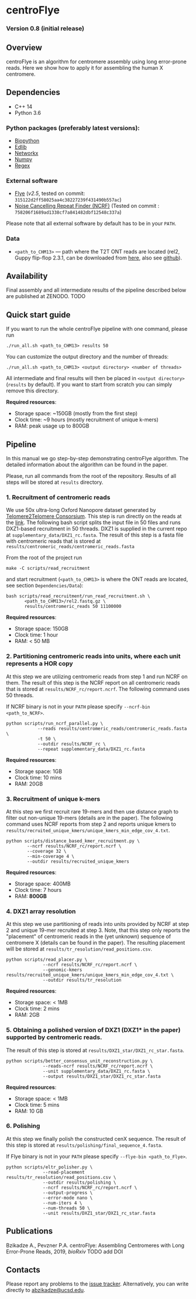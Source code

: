 # centroFlye

### Version 0.8 (initial release)
## Overview
centroFlye is an algorithm for centromere assembly using long error-prone reads.
Here we show how to apply it for assembling the human X centromere.



## Dependencies

+ C++ 14
+ Python 3.6

### Python packages (preferably latest versions):
+ [Biopython](https://pypi.org/project/biopython/)
+ [Edlib](https://pypi.org/project/edlib/)
+ [Networkx](https://pypi.org/project/networkx/)
+ [Numpy](https://pypi.org/project/numpy/)
+ [Regex](https://pypi.org/project/regex/)

### External software
+ [Flye](https://github.com/fenderglass/Flye) (*v2.5*, tested on commit: `315122d2ff58025aa4c38227239f431490b557ac`)
+ [Noise Cancelling Repeat Finder (NCRF)](https://github.com/makovalab-psu/NoiseCancellingRepeatFinder) (Tested on commit : `758206f1689ad1338cf7a841482dbf12548c337a`)

Please note that all external software by default has to be in your `PATH`.

### Data
+ `<path_to_CHM13>` — path where the T2T ONT reads are located (rel2, Guppy flip-flop 2.3.1, can be downloaded from [here](https://s3.amazonaws.com/nanopore-human-wgs/chm13/nanopore/rel2/rel2.fastq.gz), also see [github](https://github.com/nanopore-wgs-consortium/CHM13)).

## Availability
Final assembly and all intermediate results of the pipeline described below are published at ZENODO. TODO

## Quick start guide

If you want to run the whole centroFlye pipeline with one command, please run
```
./run_all.sh <path_to_CHM13> results 50
```
You can customize the output directory and the number of threads:
```
./run_all.sh <path_to_CHM13> <output directory> <number of threads>
```
All intermediate and final results will then be placed in `<output directory>` (`results` by default).
If you want to start from scratch you can simply remove this directory.

**Required resources**:
+ Storage space: ~150GB (mostly from the first step)
+ Clock time: ~9 hours (mostly recruitment of unique k-mers)
+ RAM: peak usage up to 800GB



## Pipeline
In this manual we go step-by-step demonstrating centroFlye algorithm.
The detailed information about the algorithm can be found in the paper.

Please, run all commands from the root of the repository.
Results of all steps will be stored at `results` directory.

### 1. Recruitment of centromeric reads

We use 50x ultra-long Oxford Nanopore dataset generated by [Telomere2Telomere Consorsium](https://github.com/nanopore-wgs-consortium/CHM13). 
This step is run directly on the reads at the [link](https://s3.amazonaws.com/nanopore-human-wgs/chm13/nanopore/rel2/rel2.fastq.gz).
The following bash script splits the input file in 50 files and runs DXZ1-based recruitment in 50 threads.
DXZ1 is supplied in the current repo at ``supplementary_data/DXZ1_rc.fasta``.
The result of this step is a fasta file with centromeric reads that is stored at `results/centromeric_reads/centromeric_reads.fasta`

From the root of the project run 
```
make -C scripts/read_recruitment
```
and start recruitment (`<path_to_CHM13>` is where the ONT reads are located, see section `Dependencies/Data`):
```
bash scripts/read_recruitment/run_read_recruitment.sh \
       <path_to_CHM13>/rel2.fastq.gz \
       results/centromeric_reads 50 11100000
```
**Required resources**:
+ Storage space: 150GB
+ Clock time: 1 hour
+ RAM: < 50 MB

### 2. Partitioning centromeric reads into units, where each unit represents a HOR copy
At this step we are utilizing centromeric reads from step 1 and run NCRF on them.
The result of this step is the NCRF report on all centromeric reads that is stored at `results/NCRF_rc/report.ncrf`.
The following command uses 50 threads.

If NCRF binary is not in your `PATH` please specify `--ncrf-bin <path_to_NCRF>`.
```
python scripts/run_ncrf_parallel.py \
            --reads results/centromeric_reads/centromeric_reads.fasta \
            -t 50 \
            --outdir results/NCRF_rc \
            --repeat supplementary_data/DXZ1_rc.fasta
```
**Required resources**:
+ Storage space: 1GB
+ Clock time: 10 mins
+ RAM: 20GB

### 3. Recruitment of unique k-mers
At this step we first recruit rare 19-mers and then use distance graph to filter out non-unique 19-mers (details are in the paper).
The following command uses NCRF reports from step 2 and reports unique kmers to `results/recruited_unique_kmers/unique_kmers_min_edge_cov_4.txt`.

```
python scripts/distance_based_kmer_recruitment.py \
        --ncrf results/NCRF_rc/report.ncrf \
        --coverage 32 \
        --min-coverage 4 \
        --outdir results/recruited_unique_kmers
```
**Required resources**:
+ Storage space: 400MB
+ Clock time: 7 hours
+ RAM: **800GB**

### 4. DXZ1 array resolution
At this step we use partitioning of reads into units provided by NCRF at step 2 and unique 19-mer recruited at step 3.
Note, that this step only reports the "placement" of centromeric reads in the (yet unknown) sequence of centromere X (details can be found in the paper).
The resulting placement will be stored at ``results/tr_resolution/read_positions.csv``.

```
python scripts/read_placer.py \
              --ncrf results/NCRF_rc/report.ncrf \
              --genomic-kmers results/recruited_unique_kmers/unique_kmers_min_edge_cov_4.txt \
              --outdir results/tr_resolution
```
**Required resources**:
+ Storage space: < 1MB
+ Clock time: 2 mins
+ RAM: 2GB

### 5. Obtaining a polished version of DXZ1 (DXZ1* in the paper) supported by centromeric reads.
The result of this step is stored at  `results/DXZ1_star/DXZ1_rc_star.fasta`.

```
python scripts/better_consensus_unit_reconstruction.py \
              --reads-ncrf results/NCRF_rc/report.ncrf \
              --unit supplementary_data/DXZ1_rc.fasta \
              --output results/DXZ1_star/DXZ1_rc_star.fasta
```
**Required resources**:
+ Storage space: < 1MB
+ Clock time: 5 mins
+ RAM: 10 GB

### 6. Polishing
At this step we finally polish the constructed cenX sequence.
The result of this step is stored at `results/polishing/final_sequence_4.fasta`.

If Flye binary is not in your `PATH` please specify `--flye-bin <path_to_Flye>`.
```
python scripts/eltr_polisher.py \
              --read-placement results/tr_resolution/read_positions.csv \
              --outdir results/polishing \
              --ncrf results/NCRF_rc/report.ncrf \
              --output-progress \
              --error-mode nano \
              --num-iters 4 \
              --num-threads 50 \
              --unit results/DXZ1_star/DXZ1_rc_star.fasta
```


## Publications
Bzikadze A., Pevzner P.A. centroFlye: Assembling Centromeres with Long Error-Prone Reads, 2019, *bioRxiv* TODO add DOI

## Contacts
Please report any problems to the [issue tracker](https://github.com/seryrzu/centroFlye/issues).
Alternatively, you can write directly to [abzikadze@ucsd.edu](mailto:abzikadze@ucsd.edu).
